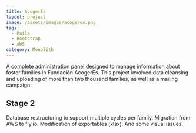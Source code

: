 ```yaml
---
title: AcogerEs
layout: project
image: /assets/images/acogeres.png
tags:
  - Rails
  - Bootstrap
  - AWS
category: Monolith
---
```

A complete administration panel designed to manage information about foster families in Fundación AcogerEs. This project involved data cleansing and uploading of more than two thousand families, as well as a mailing campaign.

## Stage 2

Database restructuring to support multiple cycles per family. Migration from AWS to fly.io. Modification of exportables (xlsx). And some visual issues.

